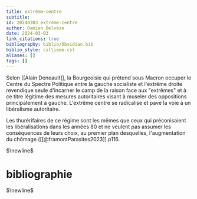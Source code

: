 ```yaml
---
title: extrême-centre
subtitle:
id: 20240303_extrême-centre
author: Damien Belvèze
date: 2024-03-03
link_citations: true
bibliography: biblio/Obsidian.bib
biblio_style: csl\ieee.csl
aliases: []
tags: []
---
```

Selon [[Alain Deneault]], la Bourgeoisie qui prétend sous Macron occuper le Centre du Spectre Politique entre la gauche socialiste et l'extrême droite revendique seule d'incarner le camp de la raison face aux "extrêmes" et à ce titre légitime des mesures autoritaires visant à museler des oppositions principalement à gauche. L'extrême centre se radicalise et pave la voie à un libéralisme autoritaire.

Les thurérifaires de ce régime sont les mêmes que ceux qui préconisaient les libéralisations dans les années 80 et ne veulent pas assumer les conséquences de leurs choix, au premier plan desquelles, l'augmentation du chômage ([[@framontParasites2023]] p116.


$\newline$
# bibliographie
$\newline$






